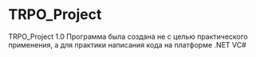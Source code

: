 # TRPO_Project
TRPO_Project 1.0
Программа была создана не с целью практического применения, а для практики написания кода на платформе .NET VC#
